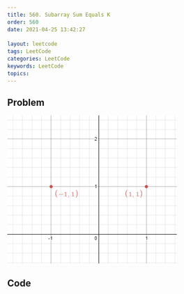 ```yaml
---
title: 560. Subarray Sum Equals K
order: 560
date: 2021-04-25 13:42:27

layout: leetcode
tags: LeetCode
categories: LeetCode
keywords: LeetCode
topics:
---
```


## Problem

![image tooltip here](./assets/356-1.png)

## Code

```java

```
